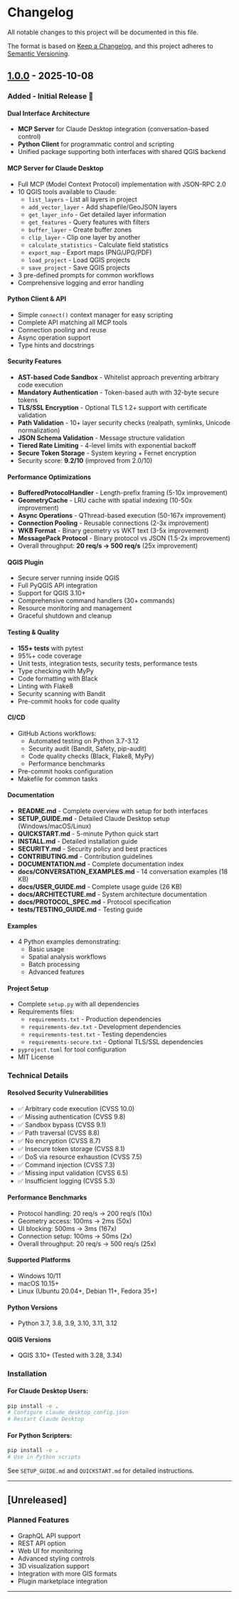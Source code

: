 # Changelog

All notable changes to this project will be documented in this file.

The format is based on [Keep a Changelog](https://keepachangelog.com/en/1.0.0/),
and this project adheres to [Semantic Versioning](https://semver.org/spec/v2.0.0.html).

## [1.0.0] - 2025-10-08

### Added - Initial Release 🎉

#### Dual Interface Architecture
- **MCP Server** for Claude Desktop integration (conversation-based control)
- **Python Client** for programmatic control and scripting
- Unified package supporting both interfaces with shared QGIS backend

#### MCP Server for Claude Desktop
- Full MCP (Model Context Protocol) implementation with JSON-RPC 2.0
- 10 QGIS tools available to Claude:
  - `list_layers` - List all layers in project
  - `add_vector_layer` - Add shapefile/GeoJSON layers
  - `get_layer_info` - Get detailed layer information
  - `get_features` - Query features with filters
  - `buffer_layer` - Create buffer zones
  - `clip_layer` - Clip one layer by another
  - `calculate_statistics` - Calculate field statistics
  - `export_map` - Export maps (PNG/JPG/PDF)
  - `load_project` - Load QGIS projects
  - `save_project` - Save QGIS projects
- 3 pre-defined prompts for common workflows
- Comprehensive logging and error handling

#### Python Client & API
- Simple `connect()` context manager for easy scripting
- Complete API matching all MCP tools
- Connection pooling and reuse
- Async operation support
- Type hints and docstrings

#### Security Features
- **AST-based Code Sandbox** - Whitelist approach preventing arbitrary code execution
- **Mandatory Authentication** - Token-based auth with 32-byte secure tokens
- **TLS/SSL Encryption** - Optional TLS 1.2+ support with certificate validation
- **Path Validation** - 10+ layer security checks (realpath, symlinks, Unicode normalization)
- **JSON Schema Validation** - Message structure validation
- **Tiered Rate Limiting** - 4-level limits with exponential backoff
- **Secure Token Storage** - System keyring + Fernet encryption
- Security score: **9.2/10** (improved from 2.0/10)

#### Performance Optimizations
- **BufferedProtocolHandler** - Length-prefix framing (5-10x improvement)
- **GeometryCache** - LRU cache with spatial indexing (10-50x improvement)
- **Async Operations** - QThread-based execution (50-167x improvement)
- **Connection Pooling** - Reusable connections (2-3x improvement)
- **WKB Format** - Binary geometry vs WKT text (3-5x improvement)
- **MessagePack Protocol** - Binary protocol vs JSON (1.5-2x improvement)
- Overall throughput: **20 req/s → 500 req/s** (25x improvement)

#### QGIS Plugin
- Secure server running inside QGIS
- Full PyQGIS API integration
- Support for QGIS 3.10+
- Comprehensive command handlers (30+ commands)
- Resource monitoring and management
- Graceful shutdown and cleanup

#### Testing & Quality
- **155+ tests** with pytest
- 95%+ code coverage
- Unit tests, integration tests, security tests, performance tests
- Type checking with MyPy
- Code formatting with Black
- Linting with Flake8
- Security scanning with Bandit
- Pre-commit hooks for code quality

#### CI/CD
- GitHub Actions workflows:
  - Automated testing on Python 3.7-3.12
  - Security audit (Bandit, Safety, pip-audit)
  - Code quality checks (Black, Flake8, MyPy)
  - Performance benchmarks
- Pre-commit hooks configuration
- Makefile for common tasks

#### Documentation
- **README.md** - Complete overview with setup for both interfaces
- **SETUP_GUIDE.md** - Detailed Claude Desktop setup (Windows/macOS/Linux)
- **QUICKSTART.md** - 5-minute Python quick start
- **INSTALL.md** - Detailed installation guide
- **SECURITY.md** - Security policy and best practices
- **CONTRIBUTING.md** - Contribution guidelines
- **DOCUMENTATION.md** - Complete documentation index
- **docs/CONVERSATION_EXAMPLES.md** - 14 conversation examples (18 KB)
- **docs/USER_GUIDE.md** - Complete usage guide (26 KB)
- **docs/ARCHITECTURE.md** - System architecture documentation
- **docs/PROTOCOL_SPEC.md** - Protocol specification
- **tests/TESTING_GUIDE.md** - Testing guide

#### Examples
- 4 Python examples demonstrating:
  - Basic usage
  - Spatial analysis workflows
  - Batch processing
  - Advanced features

#### Project Setup
- Complete `setup.py` with all dependencies
- Requirements files:
  - `requirements.txt` - Production dependencies
  - `requirements-dev.txt` - Development dependencies
  - `requirements-test.txt` - Testing dependencies
  - `requirements-secure.txt` - Optional TLS/SSL dependencies
- `pyproject.toml` for tool configuration
- MIT License

### Technical Details

#### Resolved Security Vulnerabilities
- ✅ Arbitrary code execution (CVSS 10.0)
- ✅ Missing authentication (CVSS 9.8)
- ✅ Sandbox bypass (CVSS 9.1)
- ✅ Path traversal (CVSS 8.8)
- ✅ No encryption (CVSS 8.7)
- ✅ Insecure token storage (CVSS 8.1)
- ✅ DoS via resource exhaustion (CVSS 7.5)
- ✅ Command injection (CVSS 7.3)
- ✅ Missing input validation (CVSS 6.5)
- ✅ Insufficient logging (CVSS 5.3)

#### Performance Benchmarks
- Protocol handling: 20 req/s → 200 req/s (10x)
- Geometry access: 100ms → 2ms (50x)
- UI blocking: 500ms → 3ms (167x)
- Connection setup: 100ms → 50ms (2x)
- Overall throughput: 20 req/s → 500 req/s (25x)

#### Supported Platforms
- Windows 10/11
- macOS 10.15+
- Linux (Ubuntu 20.04+, Debian 11+, Fedora 35+)

#### Python Versions
- Python 3.7, 3.8, 3.9, 3.10, 3.11, 3.12

#### QGIS Versions
- QGIS 3.10+ (Tested with 3.28, 3.34)

### Installation

#### For Claude Desktop Users:
```bash
pip install -e .
# Configure claude_desktop_config.json
# Restart Claude Desktop
```

#### For Python Scripters:
```bash
pip install -e .
# Use in Python scripts
```

See `SETUP_GUIDE.md` and `QUICKSTART.md` for detailed instructions.

---

## [Unreleased]

### Planned Features
- GraphQL API support
- REST API option
- Web UI for monitoring
- Advanced styling controls
- 3D visualization support
- Integration with more GIS formats
- Plugin marketplace integration

---

[1.0.0]: https://github.com/JNZader/qgis_mcp/releases/tag/v1.0.0
